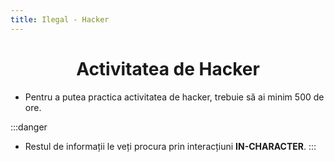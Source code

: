 ```yaml
---
title: Ilegal - Hacker
---
```


# <span class="title-font"><center>Activitatea de Hacker</center></span>

- Pentru a putea practica activitatea de hacker, trebuie să ai minim 500 de ore.

:::danger
- Restul de informații le veți procura prin interacțiuni **IN-CHARACTER**.
:::